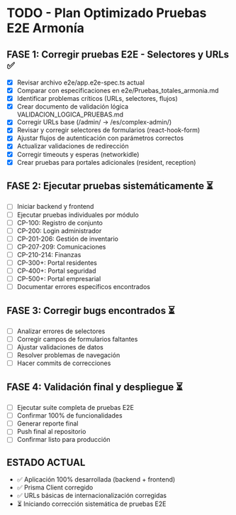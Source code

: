 # TODO - Plan Optimizado Pruebas E2E Armonía

## FASE 1: Corregir pruebas E2E - Selectores y URLs ✅
- [x] Revisar archivo e2e/app.e2e-spec.ts actual
- [x] Comparar con especificaciones en e2e/Pruebas_totales_armonia.md
- [x] Identificar problemas críticos (URLs, selectores, flujos)
- [x] Crear documento de validación lógica VALIDACION_LOGICA_PRUEBAS.md
- [x] Corregir URLs base (/admin/ → /es/complex-admin/)
- [x] Revisar y corregir selectores de formularios (react-hook-form)
- [x] Ajustar flujos de autenticación con parámetros correctos
- [x] Actualizar validaciones de redirección
- [x] Corregir timeouts y esperas (networkidle)
- [x] Crear pruebas para portales adicionales (resident, reception)

## FASE 2: Ejecutar pruebas sistemáticamente ⏳
- [ ] Iniciar backend y frontend
- [ ] Ejecutar pruebas individuales por módulo
- [ ] CP-100: Registro de conjunto
- [ ] CP-200: Login administrador
- [ ] CP-201-206: Gestión de inventario
- [ ] CP-207-209: Comunicaciones
- [ ] CP-210-214: Finanzas
- [ ] CP-300+: Portal residentes
- [ ] CP-400+: Portal seguridad
- [ ] CP-500+: Portal empresarial
- [ ] Documentar errores específicos encontrados

## FASE 3: Corregir bugs encontrados ⏳
- [ ] Analizar errores de selectores
- [ ] Corregir campos de formularios faltantes
- [ ] Ajustar validaciones de datos
- [ ] Resolver problemas de navegación
- [ ] Hacer commits de correcciones

## FASE 4: Validación final y despliegue ⏳
- [ ] Ejecutar suite completa de pruebas E2E
- [ ] Confirmar 100% de funcionalidades
- [ ] Generar reporte final
- [ ] Push final al repositorio
- [ ] Confirmar listo para producción

## ESTADO ACTUAL
- ✅ Aplicación 100% desarrollada (backend + frontend)
- ✅ Prisma Client corregido
- ✅ URLs básicas de internacionalización corregidas
- ⏳ Iniciando corrección sistemática de pruebas E2E

